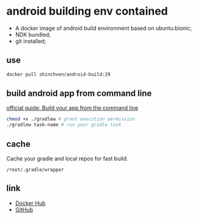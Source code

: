 # android building env contained

- A docker image of android build environment based on ubuntu:bionic;
- NDK bundled;
- git installed;

## use

```bash
docker pull shinchven/android-build:29
```

## build android app from command line

[official guide: Build your app from the command line](https://developer.android.com/studio/build/building-cmdline)

```bash
chmod +x ./gradlew # grant execution permission
./gradlew task-name # run your gradle task
```

## cache

Cache your gradle and local repos for fast build.

```path
/root/.gradle/wrapper
```

## link

- [Docker Hub](https://hub.docker.com/)
- [GitHub](https://github.com/ShinChven/android-build)




